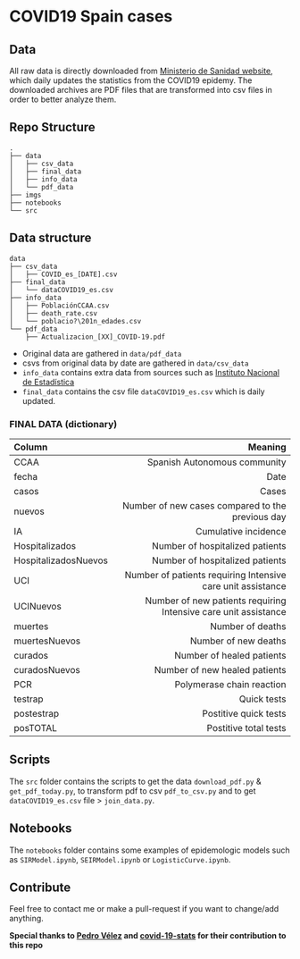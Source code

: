 # COVID19 Spain cases

## Data
All raw data is directly downloaded from [Ministerio de Sanidad website](https://www.mscbs.gob.es/profesionales/saludPublica/ccayes/alertasActual/nCov-China/situacionActual.htm), which daily updates the statistics from the COVID19 epidemy. The downloaded archives are PDF files that are transformed into csv files in order to better analyze them.

## Repo Structure
```
.
├── data
│   ├── csv_data
│   ├── final_data
│   ├── info_data
│   └── pdf_data
├── imgs
├── notebooks
└── src
```

## Data structure

```
data
├── csv_data
│   ├── COVID_es_[DATE].csv
├── final_data
│   └── dataCOVID19_es.csv
├── info_data
│   ├── PoblaciónCCAA.csv
│   ├── death_rate.csv
│   └── poblacio?\201n_edades.csv
└── pdf_data
    ├── Actualizacion_[XX]_COVID-19.pdf
```

* Original data are gathered in `data/pdf_data`
* csvs from original data by date are gathered in `data/csv_data`
* `info_data` contains extra data from sources such as [Instituto Nacional de Estadística](https://www.ine.es/)
* `final_data` contains the csv file `dataCOVID19_es.csv` which is daily updated.

### FINAL DATA (dictionary)

| Column        | Meaning       |
| :------------- |-------------:|
| CCAA          | Spanish Autonomous community |
| fecha         | Date          |
| casos         | Cases         |
| nuevos        | Number of new cases compared to the previous day       |
| IA            | Cumulative incidence         |
| Hospitalizados      | Number of hospitalized patients      |
| HospitalizadosNuevos      | Number of hospitalized patients      |
| UCI           | Number of patients requiring Intensive care unit assistance        |
| UCINuevos           | Number of new patients requiring Intensive care unit assistance        |
| muertes       | Number of deaths        |
| muertesNuevos       | Number of new deaths        |
| curados       | Number of healed patients      |
| curadosNuevos       | Number of new healed patients      |
| PCR       | Polymerase chain reaction      |
| testrap       | Quick tests      |
| postestrap       | Postitive quick tests      |
| posTOTAL       | Postitive total tests      |
	
## Scripts
The `src` folder contains the scripts to get the data `download_pdf.py` & `get_pdf_today.py`, to transform pdf to csv `pdf_to_csv.py` and to get `dataCOVID19_es.csv` file > `join_data.py`.

## Notebooks
The `notebooks` folder contains some examples of epidemologic models such as `SIRModel.ipynb`, `SEIRModel.ipynb` or `LogisticCurve.ipynb`.

## Contribute
Feel free to contact me or make a pull-request if you want to change/add anything.

**Special thanks to [Pedro Vélez](https://github.com/PedroVelez) and [covid-19-stats](https://github.com/covid-19-stats) for their contribution to this repo**
